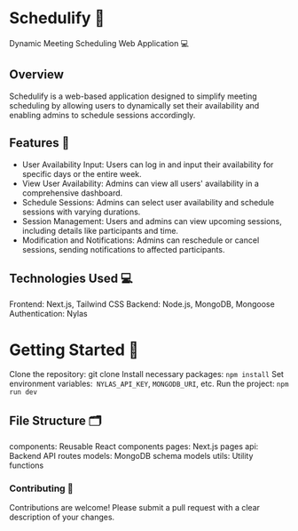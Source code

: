 # Schedulify 📅
Dynamic Meeting Scheduling Web Application 💻
## Overview
Schedulify is a web-based application designed to simplify meeting scheduling by allowing users to dynamically set their availability and enabling admins to schedule sessions accordingly.
## Features 🎉
- User Availability Input: Users can log in and input their availability for specific days or the entire week.
- View User Availability: Admins can view all users' availability in a comprehensive dashboard.
- Schedule Sessions: Admins can select user availability and schedule sessions with varying durations.
- Session Management: Users and admins can view upcoming sessions, including details like participants and time.
- Modification and Notifications: Admins can reschedule or cancel sessions, sending notifications to affected participants.
## Technologies Used 💻
Frontend: Next.js, Tailwind CSS
Backend: Node.js, MongoDB, Mongoose
Authentication: Nylas
# Getting Started 🚀
Clone the repository: git clone <repository-url>
Install necessary packages: ``` npm install ```
Set environment variables:```  NYLAS_API_KEY ```, ``` MONGODB_URI ```, etc.
Run the project: ``` npm run dev ```
## File Structure 🗂️
components: Reusable React components
pages: Next.js pages
api: Backend API routes
models: MongoDB schema models
utils: Utility functions
### Contributing 🤝
Contributions are welcome! Please submit a pull request with a clear description of your changes.
